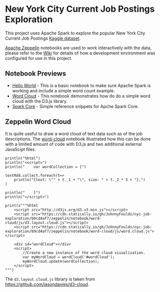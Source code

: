 # New York City Current Job Postings Exploration
This project uses Apache Spark to explore the popular New York City Current Job Postings [Kaggle dataset](https://www.kaggle.com/new-york-city/new-york-city-current-job-postings).

[Apache Zeppelin](https://zeppelin.apache.org/) notebooks are used to work interactively with the data, please refer to the [Wiki](https://github.com/JohnnyFoulds/nyc-job-exploration/wiki) for details of how a development environment was configured for use in this project.

## Notebook Previews
- [Hello World](https://www.zepl.com/viewer/github/JohnnyFoulds/nyc-job-exploration/blob/master/zeppelin/notebook/hello-world/note.json) - This is a basic notebook to make sure Apache Spark is working and include a simple word count example.
- [Word Cloud](https://www.zepl.com/viewer/github/JohnnyFoulds/nyc-job-exploration/blob/master/zeppelin/notebook/word-cloud/note.json) - This notebook demonstrates how do do a simple word cloud with the D3.js library.
- [Spark Core](zeppelin/notebook/word-cloud/note.json) - Simple reference snippets for Apche Spark Core.

## Zeppelin Word Cloud
It is quite useful to draw a word cloud of text data such as of the job descriptions. The [word-cloud](https://github.com/JohnnyFoulds/nyc-job-exploration/tree/master/zeppelin/notebook/word-cloud) notebook illustrated how this can be done with a limited amount of code with D3.js and two additional external JavaScipt files.

```
println("%html")
println("<script>")
println("    var wordCollection = [")

textRdd.collect.foreach(t=>
    println("{text: \"" + t._1 + "\", size: " + t._2 * 5 + "},")
)

println("    ]")
println("</script>")
```

```
print(s"""%html
	<script src="http://d3js.org/d3.v3.min.js"></script>
	<script src="https://cdn.statically.io/gh/JohnnyFoulds/nyc-job-exploration/b9cd4af7/zeppelin/notebook/word-cloud/js/d3.layout.cloud.js"></script>
	<script src="https://cdn.statically.io/gh/JohnnyFoulds/nyc-job-exploration/b9cd4af7/zeppelin/notebook/word-cloud/js/word.cloud.js"></script>
		
	<div id="wordCloud"></div>
	<script>
		//Create a new instance of the word cloud visualisation.
		var myWordCloud = wordCloud('#wordCloud');
		myWordCloud.update(wordCollection);
	</script>
""")
```

The `d3.layout.cloud.js` library is taken from https://github.com/jasondavies/d3-cloud.

